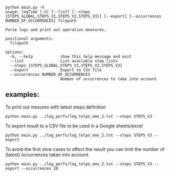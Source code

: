 ```console
python main.py -h
usage: logTime [-h] [--list] [--steps {STEPS_GLOBAL,STEPS_V1,STEPS_V2,STEPS_V3}] [--export] [--occurrences NUMBER_OF_OCCURRENCES] filepath

Parse logs and print out operation measures.

positional arguments:
  filepath

options:
  -h, --help            show this help message and exit
  --list                List available step lists
  --steps {STEPS_GLOBAL,STEPS_V1,STEPS_V2,STEPS_V3}
  --export              Export to CSV file
  --occurrences NUMBER_OF_OCCURRENCES
                        Number of occurrences to take into account
```

## examples:
To print out mesures with latest steps definition

```console
python main.py ../log_perfs/log_telpo_emv_2.txt --steps STEPS_V3
```

To export result to a CSV file to be used in a Google sheets/excel

```console
python main.py ../log_perfs/log_telpo_emv_2.txt --steps STEPS_V3 --export
```

To avoid the first slow cases to affect the result you can limit the number of (latest) occurrences taken into account

```console
python main.py ../log_perfs/log_telpo_emv_2.txt --steps STEPS_V3 --export --occurrences 20
```